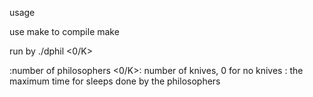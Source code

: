 usage

use make to compile
make

run by
./dphil <N> <0/K> <TIME>
  
<N>:number of philosophers
<0/K>: number of knives, 0 for no knives
<TIME>: the maximum time for sleeps done by the philosophers
